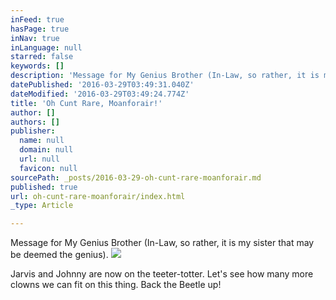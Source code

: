```yaml
---
inFeed: true
hasPage: true
inNav: true
inLanguage: null
starred: false
keywords: []
description: 'Message for My Genius Brother (In-Law, so rather, it is my sister that may be deemed the genius).'
datePublished: '2016-03-29T03:49:31.040Z'
dateModified: '2016-03-29T03:49:24.774Z'
title: 'Oh Cunt Rare, Moanforair!'
author: []
authors: []
publisher:
  name: null
  domain: null
  url: null
  favicon: null
sourcePath: _posts/2016-03-29-oh-cunt-rare-moanforair.md
published: true
url: oh-cunt-rare-moanforair/index.html
_type: Article

---
```

Message for My Genius Brother (In-Law, so rather, it is my sister that may be deemed the genius).
![](https://the-grid-user-content.s3-us-west-2.amazonaws.com/a0d48a49-9aff-4bb2-98bb-00b5e504a053.jpg)

Jarvis and Johnny are now on the teeter-totter. Let's see how many more clowns we can fit on this thing. Back the Beetle up!